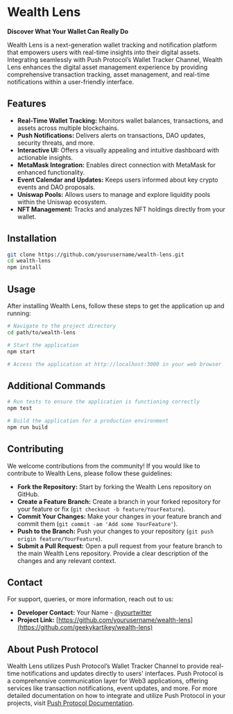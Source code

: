 
# Wealth Lens

**Discover What Your Wallet Can Really Do**

Wealth Lens is a next-generation wallet tracking and notification platform that empowers users with real-time insights into their digital assets. Integrating seamlessly with Push Protocol’s Wallet Tracker Channel, Wealth Lens enhances the digital asset management experience by providing comprehensive transaction tracking, asset management, and real-time notifications within a user-friendly interface.

## Features

- **Real-Time Wallet Tracking:** Monitors wallet balances, transactions, and assets across multiple blockchains.
- **Push Notifications:** Delivers alerts on transactions, DAO updates, security threats, and more.
- **Interactive UI:** Offers a visually appealing and intuitive dashboard with actionable insights.
- **MetaMask Integration:** Enables direct connection with MetaMask for enhanced functionality.
- **Event Calendar and Updates:** Keeps users informed about key crypto events and DAO proposals.
- **Uniswap Pools:** Allows users to manage and explore liquidity pools within the Uniswap ecosystem.
- **NFT Management:** Tracks and analyzes NFT holdings directly from your wallet.

## Installation

```bash
git clone https://github.com/yourusername/wealth-lens.git
cd wealth-lens
npm install
```

## Usage

After installing Wealth Lens, follow these steps to get the application up and running:

```bash
# Navigate to the project directory
cd path/to/wealth-lens

# Start the application
npm start

# Access the application at http://localhost:3000 in your web browser
```

## Additional Commands

```bash
# Run tests to ensure the application is functioning correctly
npm test

# Build the application for a production environment
npm run build
```

## Contributing

We welcome contributions from the community! If you would like to contribute to Wealth Lens, please follow these guidelines:

- **Fork the Repository:** Start by forking the Wealth Lens repository on GitHub.
- **Create a Feature Branch:** Create a branch in your forked repository for your feature or fix (`git checkout -b feature/YourFeature`).
- **Commit Your Changes:** Make your changes in your feature branch and commit them (`git commit -am 'Add some YourFeature'`).
- **Push to the Branch:** Push your changes to your repository (`git push origin feature/YourFeature`).
- **Submit a Pull Request:** Open a pull request from your feature branch to the main Wealth Lens repository. Provide a clear description of the changes and any relevant context.

## Contact

For support, queries, or more information, reach out to us:

- **Developer Contact:** Your Name - [@yourtwitter](https://twitter.com/geeky_kartikey)
- **Project Link:** [https://github.com/yourusername/wealth-lens](https://github.com/geekykartikey/wealth-lens)

## About Push Protocol

Wealth Lens utilizes Push Protocol’s Wallet Tracker Channel to provide real-time notifications and updates directly to users' interfaces. Push Protocol is a comprehensive communication layer for Web3 applications, offering services like transaction notifications, event updates, and more. For more detailed documentation on how to integrate and utilize Push Protocol in your projects, visit [Push Protocol Documentation](https://docs.push.org).
